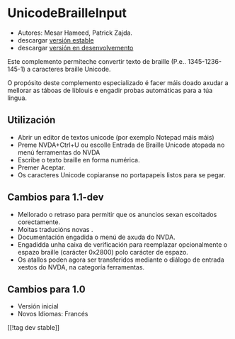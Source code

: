 # UnicodeBrailleInput #

* Autores: Mesar Hameed, Patrick Zajda.
* descargar [versión estable][1]
* descargar [versión en desenvolvemento][2]

Este complemento permíteche convertir texto de braille
(P.e.. 1345-1236-145-1) a caracteres braille Unicode.

O propósito deste complemento especializado é facer máis doado axudar a
mellorar as táboas de liblouis e engadir probas automáticas para a túa
lingua.

## Utilización ##

* Abrir un editor de textos unicode (por exemplo Notepad máis máis)
* Preme NVDA+Ctrl+U ou escolle Entrada de Braille Unicode atopada no menú
  ferramentas do NVDA
* Escribe o texto braille en forma numérica.
* Premer Aceptar.
* Os caracteres Unicode copiaranse no portapapeis listos para se pegar.

## Cambios para 1.1-dev ##

* Mellorado o retraso para permitir que os anuncios sexan escoitados
  corectamente.
* Moitas traducións novas .
* Documentación engadida o menú de axuda do NVDA.
* Engadidda unha caixa de verificación para reemplazar opcionalmente o
  espazo braille (carácter 0x2800) polo carácter de espazo.
* Os atallos poden agora ser transferidos mediante o diálogo de entrada
  xestos do NVDA, na categoría ferramentas.

## Cambios para 1.0 ##

* Versión inicial
* Novos Idiomas: Francés

[[!tag dev stable]]

[1]: http://addons.nvda-project.org/files/get.php?file=ubi

[2]: http://addons.nvda-project.org/files/get.php?file=ubi-dev
